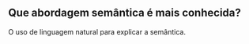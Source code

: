 ## Que abordagem semântica é mais conhecida?

O uso de linguagem natural para explicar a semântica.
